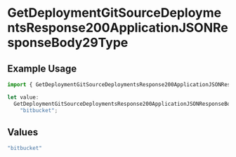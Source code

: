 # GetDeploymentGitSourceDeploymentsResponse200ApplicationJSONResponseBody29Type

## Example Usage

```typescript
import { GetDeploymentGitSourceDeploymentsResponse200ApplicationJSONResponseBody29Type } from "@vercel/sdk/models/operations/getdeployment.js";

let value:
  GetDeploymentGitSourceDeploymentsResponse200ApplicationJSONResponseBody29Type =
    "bitbucket";
```

## Values

```typescript
"bitbucket"
```